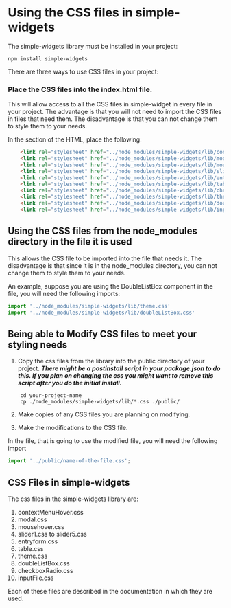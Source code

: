 # Using the CSS files in simple-widgets

The simple-widgets library must be installed in your project:

```
npm install simple-widgets
```

There are three ways to use CSS files in your project:

### Place the CSS files into the index.html file.

This will allow access to all the CSS files in simple-widget in every file in your project.
The advantage is that you will not need to import the CSS files in files that need them.
The disadvantage is that you can not change them to style them to your needs.

In the <head> section of the HTML, place the following:
```html
    <link rel="stylesheet" href="../node_modules/simple-widgets/lib/contextMenuHover.css" />
    <link rel="stylesheet" href="../node_modules/simple-widgets/lib/modal.css" />
    <link rel="stylesheet" href="../node_modules/simple-widgets/lib/mousehover.css" />
    <link rel="stylesheet" href="../node_modules/simple-widgets/lib/slider(num).css" />
    <link rel="stylesheet" href="../node_modules/simple-widgets/lib/entryform.css" />
    <link rel="stylesheet" href="../node_modules/simple-widgets/lib/table.css" />
    <link rel="stylesheet" href="../node_modules/simple-widgets/lib/checkboxRadio.css" />
    <link rel="stylesheet" href="../node_modules/simple-widgets/lib/theme.css" />
    <link rel="stylesheet" href="../node_modules/simple-widgets/lib/doubleListBox.css" />
    <link rel="stylesheet" href="../node_modules/simple-widgets/lib/inputFile.css" />
```

## Using the CSS files from the node_modules directory in the file it is used

This allows the CSS file to be imported into the file that needs it.  The disadvantage is that since it is in the node_modules directory, you can not change them to style them to your needs.

An example, suppose you are using the DoubleListBox component in the file, you will need the following imports:

```javascript
import '../node_modules/simple-widgets/lib/theme.css'
import '../node_modules/simple-widgets/lib/doubleListBox.css'
```

## Being able to Modify CSS files to meet your styling needs

1. Copy the css files from the library into the public directory of your project.  ***There might be a postinstall script in your package.json to do this.  If you plan on changing the css you might want to remove this script after you do the initial install.***
```
    cd your-project-name
    cp ./node_modules/simple-widgets/lib/*.css ./public/
```

2.  Make copies of any CSS files you are planning on modifying.

3.  Make the modifications to the CSS file.

In the file, that is going to use the modified file, you will need the following import

```javascript
import '../public/name-of-the-file.css';
```

## CSS Files in simple-widgets

The css files in the simple-widgets library are:

1. contextMenuHover.css
2. modal.css
3. mousehover.css
4. slider1.css to slider5.css
5. entryform.css
6. table.css
7. theme.css
8. doubleListBox.css
9. checkboxRadio.css
10. inputFile.css

Each of these files are described in the documentation in which they are used.

